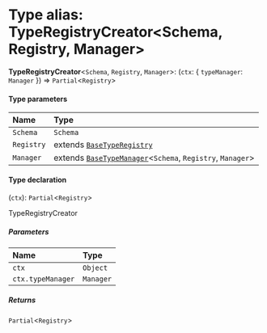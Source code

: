 # Type alias: TypeRegistryCreator\<Schema, Registry, Manager>

**TypeRegistryCreator**<`Schema`, `Registry`, `Manager`>: (`ctx`: { `typeManager`: `Manager`  }) => `Partial`<`Registry`>

#### Type parameters

| Name | Type |
| :------ | :------ |
| `Schema` | `Schema` |
| `Registry` | extends [`BaseTypeRegistry`](/en/auto-docs/json-schema/interfaces/BaseTypeRegistry.md) |
| `Manager` | extends [`BaseTypeManager`](/en/auto-docs/json-schema/classes/BaseTypeManager.md)<`Schema`, `Registry`, `Manager`> |

#### Type declaration

(`ctx`): `Partial`<`Registry`>

TypeRegistryCreator

##### Parameters

| Name | Type |
| :------ | :------ |
| `ctx` | `Object` |
| `ctx.typeManager` | `Manager` |

##### Returns

`Partial`<`Registry`>
